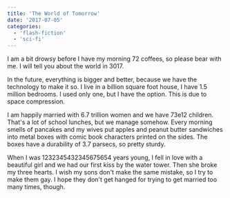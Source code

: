 ```yaml
---
title: 'The World of Tomorrow'
date: '2017-07-05'
categories:
  - 'flash-fiction'
  - 'sci-fi'
---
```


I am a bit drowsy before I have my morning 72 coffees, so please bear with me. I
will tell you about the world in 3017.

<!-- truncate -->


In the future, everything is bigger and better, because we have the technology
to make it so. I live in a billion square foot house, I have 1.5 million
bedrooms. I used only one, but I have the option. This is due to space
compression.

I am happily married with 6.7 trillion women and we have 73e12 children. That's
a lot of school lunches, but we manage somehow. Every morning smells of pancakes
and my wives put apples and peanut butter sandwiches into metal boxes with comic
book characters printed on the sides. The boxes have a durability of 3.7
parsecs, so pretty sturdy.

When I was 1232345432345675654 years young, I fell in love with a beautiful girl
and we had our first kiss by the water tower. Then she broke my three hearts. I
wish my sons don't make the same mistake, so I try to make them gay. I hope they
don't get hanged for trying to get married too many times, though.
